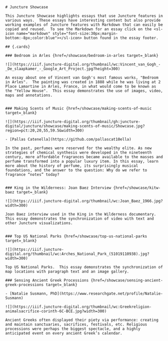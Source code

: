 <ve-essay>
<pre>

    # Juncture Showcase

    This Juncture Showcase highlights essays that use Juncture features in various ways.  These essays have interesting content but also provide working examples of Juncture features with Markdown that can easily be copied and reused.  To see the Markdown for an essay click on the <sl-icon name="markdown" style="font-size:30px;margin-bottom:-8px;color:blue"></sl-icon> button found in the essay footer.  
    
    ## {.cards}

    ### Bedroom in Arles {href=/showcase/bedroom-in-arles target=_blank}

    ![](https://iiif.juncture-digital.org/thumbnail/wc:Vincent_van_Gogh_-_De_slaapkamer_-_Google_Art_Project.jpg?height=300)

    An essay about one of Vincent van Gogh's most famous works, "Bedroom in Arles".  The painting was created in 1888 while he was living at 2 Place Lamartine in Arles, France, in what would come to be known as the "Yellow House".  This essay demonstrates the use of images, video, maps and annotations.


    ### Making Scents of Music {href=/showcase/making-scents-of-music target=_blank}

    ![](https://iiif.juncture-digital.org/thumbnail/gh:juncture-digital/juncture/showcase/making-scents-of-music/Showcase.jpg?region=pct:20,20,55,59.5&width=300)

    - [Pallas Catenella](https://github.com/pallascat10ella)

    In the past, perfumes were reserved for the wealthy elite. As new strategies of chemical synthesis were developed in the nineteenth century, more affordable fragrances became available to the masses and perfume transformed into a popular luxury item. In this essay, learn more about the history of perfume, its surprisingly musical foundations, and the answer to the question: Why do we refer to fragrance “notes” today?


    ### King in the Wilderness: Joan Baez Interview {href=/showcase/kitw-baez target=_blank}

    ![](https://iiif.juncture-digital.org/thumbnail/wc:Joan_Baez_1966.jpg?width=300)

    Joan Baez interview used in the King in the Wilderness documentary.  This essay demonstrates the synchronization of video with text and other Juncture visualizations.


    ### Top US National Parks {href=/showcase/top-us-national-parks target=_blank}

    ![](https://iiif.juncture-digital.org/thumbnail/wc:Arches_National_Park_(51019110938).jpg?width=300)

    Top US National Parks.  This essay demonstrates the synchronization of map locations with paragraph text and an image gallery.

    ### Sensing Ancient Greek Processions {href=/showcase/sensing-ancient-greek-processions target=_blank}

    - [Natalie Susmann, PhD](https://www.researchgate.net/profile/Natalie-Susmann)

    ![](https://iiif.juncture-digital.org/thumbnail/wc:Greekreligion-animalsacrifice-corinth-6C-BCE.jpg?width=300)

    Ancient Greeks often displayed their piety via performance: creating and maintain sanctuaries, sacrifices, festivals, etc. Religious processions were perhaps the biggest spectacle, and a highly anticipated event on every ancient Greek’s calendar.

</pre>
</ve-essay>